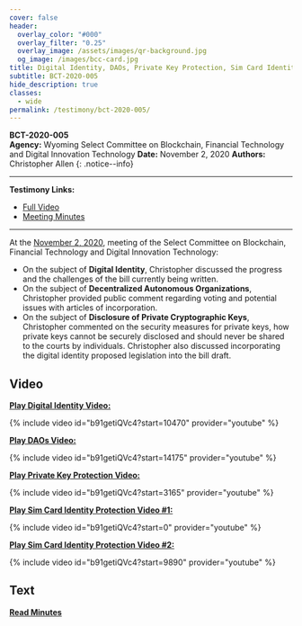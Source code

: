 ```yaml
---
cover: false
header:
  overlay_color: "#000"
  overlay_filter: "0.25"
  overlay_image: /assets/images/qr-background.jpg
  og_image: /images/bcc-card.jpg
title: Digital Identity, DAOs, Private Key Protection, Sim Card Identity Protection
subtitle: BCT-2020-005
hide_description: true
classes:
  - wide
permalink: /testimony/bct-2020-005/
---
```


**BCT-2020-005**<br>
**Agency:** Wyoming Select Committee on Blockchain, Financial Technology and Digital Innovation Technology
**Date:** November 2, 2020
**Authors:** Christopher Allen
{: .notice--info}

---

**Testimony Links:**
* [Full Video](https://www.youtube.com/watch?v=b91getiQVc4)
* [Meeting Minutes](https://wyoleg.gov/InterimCommittee/2020/S19-20201102MeetingMinutes.pdf)

---

At the [November 2, 2020](https://wyoleg.gov/InterimCommittee/2020/S19-20201102MeetingMinutes.pdf), meeting of the Select Committee on Blockchain, Financial Technology and Digital Innovation Technology:
* On the subject of **Digital Identity**, Christopher discussed the progress and the challenges of the bill currently being written. 
* On the subject of **Decentralized Autonomous Organizations**, Christopher provided public comment regarding voting and potential issues with articles of incorporation. 
* On the subject of **Disclosure of Private Cryptographic Keys**, Christopher commented on the security measures for private keys, how private keys cannot be securely disclosed and should never be shared to the courts by individuals. Christopher also discussed incorporating the digital identity proposed legislation into the bill draft. 

## Video

[**Play Digital Identity Video:**](https://www.youtube.com/watch?v=b91getiQVc4&t=10470s)

{% include video id="b91getiQVc4?start=10470" provider="youtube" %}

[**Play DAOs Video:**](https://www.youtube.com/watch?v=b91getiQVc4&t=14175s)

{% include video id="b91getiQVc4?start=14175" provider="youtube" %}

[**Play Private Key Protection Video:**](https://www.youtube.com/watch?v=b91getiQVc4&t=3165s)

{% include video id="b91getiQVc4?start=3165" provider="youtube" %}

[**Play Sim Card Identity Protection Video #1:**](https://www.youtube.com/watch?v=b91getiQVc4&t=0s)

{% include video id="b91getiQVc4?start=0" provider="youtube" %}

[**Play Sim Card Identity Protection Video #2:**](https://www.youtube.com/watch?v=b91getiQVc4&t=9890s)

{% include video id="b91getiQVc4?start=9890" provider="youtube" %}

## Text

<a href="https://wyoleg.gov/InterimCommittee/2020/S19-20201102MeetingMinutes.pdf"><b>Read Minutes</b></a>
